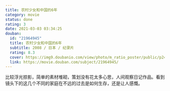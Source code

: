 ```yaml
---
title: 农村少女和中国的6年
category: movie
status: done
rating: 3
date: 2021-03-03 03:34:25
douban:
  id: "21964945"
  title: 农村少女和中国的6年
  subtitle: 2008 / 日本 / 纪录片
  rating: 8.3
  cover: https://img9.doubanio.com/view/photo/m_ratio_poster/public/p2427895336.jpg
  link: https://movie.douban.com/subject/21964945/
---
```


比较浮光掠影，简单的素材堆砌，策划没有花太多心思，人间观察日记作品。看到镜头下的这几个不同的家庭在不远的过去是如何生存，还是让人感慨。